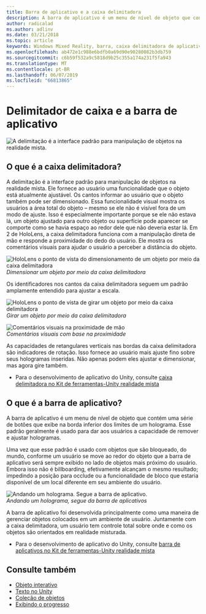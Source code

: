 ```yaml
---
title: Barra de aplicativo e a caixa delimitadora
description: A barra de aplicativo é um menu de nível de objeto que contém uma série de botões que exibe na borda inferior dos limites de um holograma.
author: radicalad
ms.author: adlinv
ms.date: 03/21/2018
ms.topic: article
keywords: Windows Mixed Reality, barra, caixa delimitadora de aplicativo
ms.openlocfilehash: ab472e1c988e6bdfb0a69d90e90280082b3db759
ms.sourcegitcommit: c6b59f532a9c5818d9b25c355a174a231f5fa943
ms.translationtype: MT
ms.contentlocale: pt-BR
ms.lasthandoff: 06/07/2019
ms.locfileid: "66813865"
---
```

# <a name="bounding-box-and-app-bar"></a>Delimitador de caixa e a barra de aplicativo
![A delimitação é a interface padrão para manipulação de objetos na realidade mista.](images/640px-boundingbox-hero.jpg)<br>

## <a name="what-is-the-bounding-box"></a>O que é a caixa delimitadora?

A delimitação é a interface padrão para manipulação de objetos na realidade mista. Ele fornece ao usuário uma funcionalidade que o objeto está atualmente ajustável. Os cantos informar ao usuário que o objeto também pode ser dimensionado. Essa funcionalidade visual mostra os usuários a área total do objeto – mesmo se ele não é visível fora de um modo de ajuste. Isso é especialmente importante porque se ele não estava lá, um objeto ajustado para outro objeto ou superfície pode aparecer se comporte como se havia espaço ao redor dele que não deveria estar lá. Em 2 de HoloLens, a caixa delimitadora funciona com a manipulação direta de mão e responde a proximidade do dedo do usuário. Ele mostra os comentários visuais para ajudar o usuário a perceber a distância do objeto. 

![HoloLens o ponto de vista do dimensionamento de um objeto por meio da caixa delimitadora](images/HoloLens2_BoundingBox.gif)<br>
*Dimensionar um objeto por meio da caixa delimitadora*

Os identificadores nos cantos da caixa delimitadora seguem um padrão amplamente entendido para ajustar a escala. 

![HoloLens o ponto de vista de girar um objeto por meio da caixa delimitadora](images/HoloLens2_BoundingBox_Rotate.gif)<br>
*Girar um objeto por meio da caixa delimitadora*


![Comentários visuais na proximidade de mão](images/HoloLens2_Proximity.gif)<br>
*Comentários visuais com base na proximidade*

As capacidades de retangulares verticais nas bordas da caixa delimitadora são indicadores de rotação. Isso fornece ao usuário mais ajuste fino sobre seus hologramas inseridas. Não apenas podem eles ajustar e dimensionar, mas agora gire também.

* Para o desenvolvimento de aplicativo do Unity, consulte [caixa delimitadora no Kit de ferramentas-Unity realidade mista](https://microsoft.github.io/MixedRealityToolkit-Unity/Documentation/README_BoundingBox.html)



## <a name="what-is-the-app-bar"></a>O que é a barra de aplicativo?

A barra de aplicativo é um menu de nível de objeto que contém uma série de botões que exibe na borda inferior dos limites de um holograma. Esse padrão geralmente é usado para dar aos usuários a capacidade de remover e ajustar hologramas.

Uma vez que esse padrão é usado com objetos que são bloqueado, do mundo, conforme um usuário se move ao redor do objeto que a barra de aplicativo será sempre exibido no lado de objetos mais próximo do usuário. Embora isso não é billboarding, efetivamente alcançam o mesmo resultado; impedindo a posição para occlude ou a funcionalidade de bloco que estaria disponível de um local diferente em seu ambiente do usuário.

![Andando um holograma. Segue a barra de aplicativo.](images/HoloLens2_AppBarFollowing.gif)<br>
*Andando um holograma, segue da barra de aplicativos*

A barra de aplicativo foi desenvolvida principalmente como uma maneira de gerenciar objetos colocados em um ambiente de usuário. Juntamente com a caixa delimitadora, um usuário tem controle total sobre onde e como os objetos são orientados em realidade misturada.

* Para o desenvolvimento de aplicativo do Unity, consulte [barra de aplicativos no Kit de ferramentas-Unity realidade mista](https://microsoft.github.io/MixedRealityToolkit-Unity/Documentation/README_AppBar.html)

## <a name="see-also"></a>Consulte também
* [Objeto interativo](interactable-object.md)
* [Texto no Unity](text-in-unity.md)
* [Coleção de objetos](object-collection.md)
* [Exibindo o progresso](progress.md)
